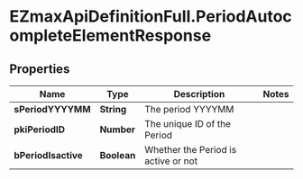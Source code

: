 # EZmaxApiDefinitionFull.PeriodAutocompleteElementResponse

## Properties

Name | Type | Description | Notes
------------ | ------------- | ------------- | -------------
**sPeriodYYYYMM** | **String** | The period YYYYMM | 
**pkiPeriodID** | **Number** | The unique ID of the Period | 
**bPeriodIsactive** | **Boolean** | Whether the Period is active or not | 


